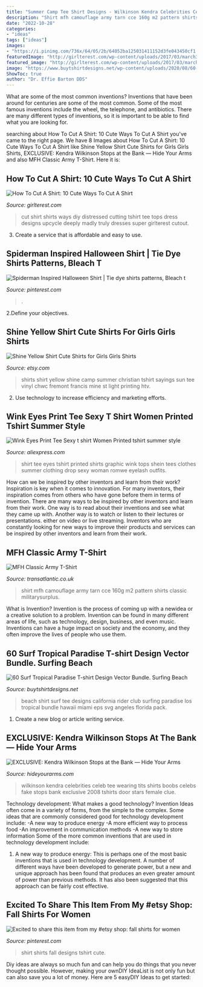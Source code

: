 ```yaml
---
title: "Summer Camp Tee Shirt Designs - Wilkinson Kendra Celebrities Celeb Tee Wearing Tits Shirts Boobs Celebs Fake Stops Bank Exclusive 2008 Tshirts Door Stars Female Clue"
description: "Shirt mfh camouflage army tarn cce 160g m2 pattern shirts classic militarysurplus"
date: "2022-10-28"
categories:
- "ideas"
tags: ["ideas"]
images:
- "https://i.pinimg.com/736x/64/05/2b/64052ba125031411152d3fe043450cf1.jpg"
featuredImage: "http://girlterest.com/wp-content/uploads/2017/03/march3.png"
featured_image: "http://girlterest.com/wp-content/uploads/2017/03/march3.png"
image: "https://www.buytshirtdesigns.net/wp-content/uploads/2020/08/60-533x800.jpg"
ShowToc: true
author: "Dr. Effie Barton DDS"
---
```



What are some of the most common inventions?
Inventions that have been around for centuries are some of the most common. Some of the most famous inventions include the wheel, the telephone, and antibiotics. There are many different types of inventions, so it is important to be able to find what you are looking for.

	

		
searching about How To Cut A Shirt: 10 Cute Ways To Cut A Shirt you've came to the right page. We have 8 Images about How To Cut A Shirt: 10 Cute Ways To Cut A Shirt like Shine Yellow Shirt Cute Shirts for Girls Girls Shirts, EXCLUSIVE: Kendra Wilkinson Stops at the Bank — Hide Your Arms and also MFH Classic Army T-Shirt. Here it is:
		
    
## How To Cut A Shirt: 10 Cute Ways To Cut A Shirt

<img loading=lazy src="http://girlterest.com/wp-content/uploads/2017/03/march3.png" onerror="this.onerror=null;this.src='https://tse2.mm.bing.net/th?id=OIP.k6sL--yQKjjLcBiLkCRtxwAAAA&amp;pid=15.1';" alt="How To Cut A Shirt: 10 Cute Ways To Cut A Shirt">

_Source: girlterest.com_

>cut shirt shirts ways diy distressed cutting tshirt tee tops dress designs upcycle deeply madly truly dresses super girlterest cutout. 

	

3. Create a service that is affordable and easy to use.

    
## Spiderman Inspired Halloween Shirt | Tie Dye Shirts Patterns, Bleach T

<img loading=lazy src="https://i.pinimg.com/736x/74/a0/0f/74a00f406a57a5a4cd8125777759c563.jpg" onerror="this.onerror=null;this.src='https://tse2.mm.bing.net/th?id=OIP.eJeR6qoPntGM3fB4_tekJwHaJO&amp;pid=15.1';" alt="Spiderman Inspired Halloween Shirt | Tie dye shirts patterns, Bleach t">

_Source: pinterest.com_

>. 

	

2.Define your objectives.

    
## Shine Yellow Shirt Cute Shirts For Girls Girls Shirts

<img loading=lazy src="https://img0.etsystatic.com/106/1/12829072/il_570xN.960399770_f3gm.jpg" onerror="this.onerror=null;this.src='https://tse1.mm.bing.net/th?id=OIP.6bvHAqjBp8jt2ucGlNfGWgHaLH&amp;pid=15.1';" alt="Shine Yellow Shirt Cute Shirts for Girls Girls Shirts">

_Source: etsy.com_

>shirts shirt yellow shine camp summer christian tshirt sayings sun tee vinyl chwc fremont francis mine st light printing htv. 

	

2. Use technology to increase efficiency and marketing efforts.

    
## Wink Eyes Print Tee Sexy T Shirt Women Printed Tshirt Summer Style

<img loading=lazy src="https://ae01.alicdn.com/kf/HTB1cxu6f8oHL1JjSZFwq6z6vpXaU/Wink-Eyes-Print-Tee-Sexy-t-shirt-Women-Printed-tshirt-summer-style-graphic-tees-tops-drop.jpg" onerror="this.onerror=null;this.src='https://tse3.mm.bing.net/th?id=OIP.amKIFHz6GxCFCD90-7tPAAHaJ3&amp;pid=15.1';" alt="Wink Eyes Print Tee Sexy t shirt Women Printed tshirt summer style">

_Source: aliexpress.com_

>shirt tee eyes tshirt printed shirts graphic wink tops shein tees clothes summer clothing drop sexy woman romwe eyelash outfits. 

	

How can we be inspired by other inventors and learn from their work?
Inspiration is key when it comes to innovation. For many inventors, their inspiration comes from others who have gone before them in terms of invention. There are many ways to be inspired by other inventors and learn from their work. One way is to read about their inventions and see what they came up with. Another way is to watch or listen to their lectures or presentations. either on video or live streaming. Inventors who are constantly looking for new ways to improve their products and services can be inspired by other inventors and learn from their work.

    
## MFH Classic Army T-Shirt

<img loading=lazy src="https://www.transatlantic.co.uk/pub/media/product/5360889f4/mfh-classic-army-t-shirt.jpg" onerror="this.onerror=null;this.src='https://tse1.mm.bing.net/th?id=OIP._wR2ckj7so2sdMKxhd4p4wHaHa&amp;pid=15.1';" alt="MFH Classic Army T-Shirt">

_Source: transatlantic.co.uk_

>shirt mfh camouflage army tarn cce 160g m2 pattern shirts classic militarysurplus. 

	

What is Invention?
Invention is the process of coming up with a newidea or a creative solution to a problem. Invention can be found in many different areas of life, such as technology, design, business, and even music. Inventions can have a huge impact on society and the economy, and they often improve the lives of people who use them.

    
## 60 Surf Tropical Paradise T-shirt Design Vector Bundle. Surfing Beach

<img loading=lazy src="https://www.buytshirtdesigns.net/wp-content/uploads/2020/08/60-533x800.jpg" onerror="this.onerror=null;this.src='https://tse2.mm.bing.net/th?id=OIP.igDU0-UpfOhshJSlWDRc2QHaLH&amp;pid=15.1';" alt="60 Surf Tropical Paradise T-shirt Design Vector Bundle. Surfing Beach">

_Source: buytshirtdesigns.net_

>beach shirt surf tee designs california rider club surfing paradise los tropical bundle hawaii miami eps svg angeles florida pack. 

	

1. Create a new blog or article writing service.

    
## EXCLUSIVE: Kendra Wilkinson Stops At The Bank — Hide Your Arms

<img loading=lazy src="http://hideyourarms.com/wp-content/uploads/2008/12/wilkinson_green_tee_big.jpg" onerror="this.onerror=null;this.src='https://tse2.mm.bing.net/th?id=OIP.lNNr0fgZGBMRnLviU8qynwHaJw&amp;pid=15.1';" alt="EXCLUSIVE: Kendra Wilkinson Stops at the Bank — Hide Your Arms">

_Source: hideyourarms.com_

>wilkinson kendra celebrities celeb tee wearing tits shirts boobs celebs fake stops bank exclusive 2008 tshirts door stars female clue. 

	

Technology development: What makes a good technology?
Invention Ideas often come in a variety of forms, from the simple to the complex. Some ideas that are commonly considered good for technology development include: 
-A new way to produce energy 
-A more efficient way to process food 
-An improvement in communication methods 
-A new way to store information 
Some of the more common inventions that are used in technology development include:


1) A new way to produce energy: This is perhaps one of the most basic inventions that is used in technology development. A number of different ways have been developed to generate power, but a new and unique approach has been found that produces an even greater amount of power than previous methods. It has also been suggested that this approach can be fairly cost effective.

    
## Excited To Share This Item From My #etsy Shop: Fall Shirts For Women

<img loading=lazy src="https://i.pinimg.com/736x/64/05/2b/64052ba125031411152d3fe043450cf1.jpg" onerror="this.onerror=null;this.src='https://tse2.mm.bing.net/th?id=OIP.Z8sG0WdtiOaMNHM0ard6ZgHaF9&amp;pid=15.1';" alt="Excited to share this item from my #etsy shop: fall shirts for women">

_Source: pinterest.com_

>shirt shirts fall designs tshirt cute. 

	

Diy ideas are always so much fun and can help you do things that you never thought possible. However, making your ownDIY IdeaList is not only fun but can also save you a lot of money. Here are 5 easyDIY Ideas to get started: 

